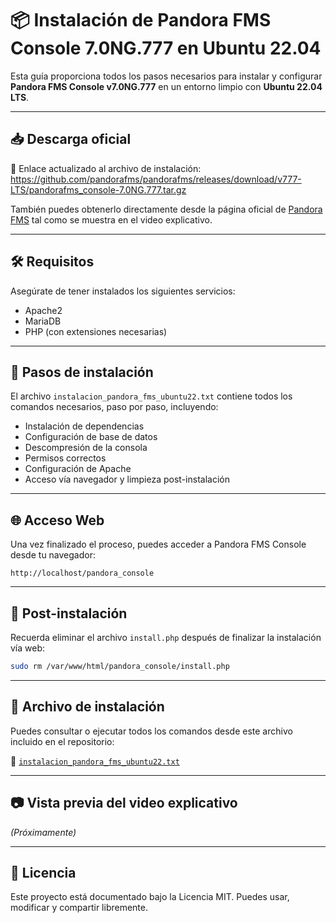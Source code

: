 # 📦 Instalación de Pandora FMS Console 7.0NG.777 en Ubuntu 22.04

Esta guía proporciona todos los pasos necesarios para instalar y configurar **Pandora FMS Console v7.0NG.777** en un entorno limpio con **Ubuntu 22.04 LTS**.

---

## 📥 Descarga oficial

🔗 Enlace actualizado al archivo de instalación:  
https://github.com/pandorafms/pandorafms/releases/download/v777-LTS/pandorafms_console-7.0NG.777.tar.gz

También puedes obtenerlo directamente desde la página oficial de [Pandora FMS](https://pandorafms.com) tal como se muestra en el video explicativo.

---

## 🛠️ Requisitos

Asegúrate de tener instalados los siguientes servicios:

- Apache2
- MariaDB
- PHP (con extensiones necesarias)

---

## 🚀 Pasos de instalación

El archivo `instalacion_pandora_fms_ubuntu22.txt` contiene todos los comandos necesarios, paso por paso, incluyendo:

- Instalación de dependencias
- Configuración de base de datos
- Descompresión de la consola
- Permisos correctos
- Configuración de Apache
- Acceso vía navegador y limpieza post-instalación

---

## 🌐 Acceso Web

Una vez finalizado el proceso, puedes acceder a Pandora FMS Console desde tu navegador:

```
http://localhost/pandora_console
```

---

## 🧹 Post-instalación

Recuerda eliminar el archivo `install.php` después de finalizar la instalación vía web:

```bash
sudo rm /var/www/html/pandora_console/install.php
```

---

## 📄 Archivo de instalación

Puedes consultar o ejecutar todos los comandos desde este archivo incluido en el repositorio:

📁 [`instalacion_pandora_fms_ubuntu22.txt`](./instalacion_pandora_fms_ubuntu22.txt)

---

## 📷 Vista previa del video explicativo

*(Próximamente)*

---

## 📃 Licencia

Este proyecto está documentado bajo la Licencia MIT. Puedes usar, modificar y compartir libremente.
